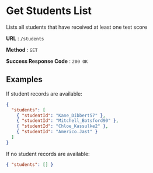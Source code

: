 # Get Students List

Lists all students that have received at least one test score

**URL** : `/students`

**Method** : `GET`

**Success Response Code** : `200 OK`

## Examples

If student records are available:

```json
{
  "students": [
    { "studentId": "Kane_Dibbert57" },
    { "studentId": "Mitchell_Botsford90" },
    { "studentId": "Chloe_Kassulke2" },
    { "studentId": "Americo.Jast" }
  ]
}
```

If no student records are available:

```json
{ "students": [] }
```
